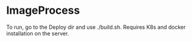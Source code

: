 # ImageProcess

To run, go to the Deploy dir and use ./build.sh. Requires K8s and docker installation on the server.
